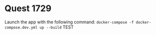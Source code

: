 # Quest 1729

Launch the app with the following command: `docker-compose -f docker-compose.dev.yml up --build`
TEST
